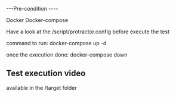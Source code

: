 ---Pre-condition ----

Docker 
Docker-compose

Have a look at the /script/protractor.config before execute the test

command to run:
docker-compose up -d

once the execution done:
docker-compose down

Test execution video
--------------------------------

available in the /target folder
